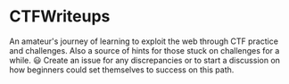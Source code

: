 # CTFWriteups
An amateur's journey of learning to exploit the web through CTF practice and challenges. Also a source of hints for those stuck on challenges for a while. 😃 
Create an issue for any discrepancies or to start a discussion on how beginners could set themselves to success on this path.
